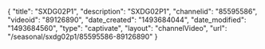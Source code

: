 {
    "title": "SXDG02P1",
    "description": "SXDG02P1",
    "channelid": "85595586",
    "videoid": "89126890",
    "date_created": "1493684044",
    "date_modified": "1493684560",
    "type": "captivate",
    "layout": "channelVideo",
    "url": "\/seasonal\/sxdg02p1\/85595586-89126890"
}